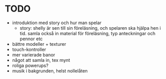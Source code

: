 # TODO

- introduktion med story och hur man spelar
    - story: shelly är sen till sin föreläsning, och spelaren ska hjälpa hen i
      tid. samla också in material för föreläsning, typ anteckningar och pennor
      etc
- bättre modeller + texturer
- touch-kontroller
- mer varierade banor
- något att samla in, tex mynt
- roliga powerups?
- musik i bakgrunden, helst nollelåten
